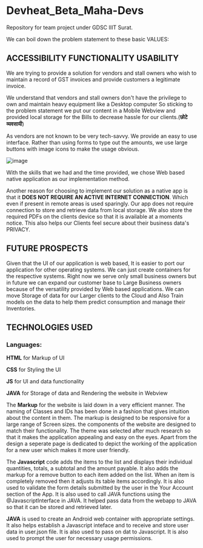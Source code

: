 # Devheat_Beta_Maha-Devs
Repository for team project  under GDSC IIIT Surat.

We can boil down the problem statement to these basic VALUES:

## ACCESSIBILITY FUNCTIONALITY USABILITY

We are trying to provide a solution for vendors and stall owners who wish to maintain a record of GST invoices and
provide customers a legitimate invoice.

We understand that vendors and stall owners don't have the privilege to own and maintain heavy equipment like a Desktop computer
So sticking to the problem statement we put our content in a Mobile Webview and provided local storage for the Bills to decrease 
hassle for our clients.(**छोटे व्यवसायी**)

As vendors are not known to be very tech-savvy.
We provide an easy to use interface. Rather than using forms to type out the amounts, we use large buttons
with image icons to make the usage obvious.


![image](https://user-images.githubusercontent.com/90756795/175781058-eaffeca8-00a7-4b0c-ac2e-ed00b8378e10.png)

With the skills that we had and the time provided, we chose Web based native application as our implementation method.

Another reason for choosing to implement our solution as a native app is that it **DOES NOT REQUIRE AN ACTIVE INTERNET CONNECTION**.
Which even if present in remote areas is used sparingly. Our app does not require connection to store and retrieve data 
from local storage. We also store the required PDFs on the clients device so that it is available at a moments notice.
This also helps our Clients feel secure about their business data's PRIVACY.

## FUTURE PROSPECTS

Given that the UI of our application is web based, It is easier to port our application for other operating systems.
We can just create containers for the respective systems. Right now we serve only small business owners but in future we can
expand our customer base to Large Business owners because of the versatility provided by Web based applications.
We can move Storage of data for our Larger clients to the Cloud and Also Train models on the data to help them predict 
consumption and manage their Inventories.

## TECHNOLOGIES USED

### Languages:
**HTML**    for Markup of UI

**CSS**    for Styling the UI

**JS**      for UI and data functionality

**JAVA**   for Storage of data and Rendering the website in Webview

The **Markup** for the website is laid down in a very efficient manner. The naming of Classes and IDs has been done in a fashion
that gives intuition about the content in them. The markup is designed to be responsive for a large range of Screen sizes.
the components of the website are designed to match their functionality.
The theme was selected after much research so that it makes the application appealing and easy on the eyes.
Apart from the design a seperate page is dedicated to depict the working of the application for a new user which makes it 
more user friendly.


The **Javascript** code adds the items to the list and displays their individual quantities, totals, a subtotal and the amount payable.
It also adds the markup for a remove button to each item added on the list. When an item is completely removed then it adjusts its 
table items accordingly. It is also used to validate the form details submitted by the user in the Your Account section of the App.
It is also used to call JAVA functions using the @JavascriptInterface in JAVA. It helped pass data from the webapp to JAVA so that 
it can be stored and retrieved later.

**JAVA** is used to create an Android web container with appropriate settings. It also helps establish a Javascript inteface and to 
receive and store user data in user.json file. It is also used to pass on dat to Javascript. It is also used to prompt the user for
necessary usage permissions.

